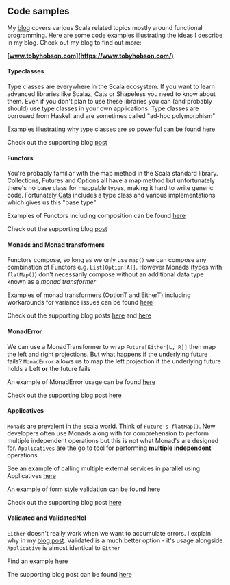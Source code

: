 ## Code samples

My [blog](https://www.tobyhobson.com/) covers various Scala related topics mostly around functional programming. 
Here are some code examples illustrating the ideas I describe in my blog. Check out my blog to find out more:

**[www.tobyhobson.com](https://www.tobyhobson.com/)**

#### Typeclasses

Type classes are everywhere in the Scala ecosystem. If you want to learn advanced libraries like Scalaz, Cats or Shapeless 
you need to know about them. Even if you don't plan to use these libraries you can (and probably should) 
use type classes in your own applications. Type classes are borrowed from Haskell and are sometimes called "ad-hoc polymorphism"

Examples illustrating why type classes are so powerful can be found [here](src/main/scala/uk/co/tobyhobson/Typeclasses.scala)

Check out the supporting blog [post](https://www.tobyhobson.com/type-classes-for-beginners/)

#### Functors

You're probably familiar with the map method in the Scala standard library. Collections, Futures and Options all have a map 
method but unfortunately there's no base class for mappable types, making it hard to write generic code. 
Fortunately [Cats](https://typelevel.org/cats/) includes a type class and various implementations which gives us this "base type"

Examples of Functors including composition can be found [here](src/main/scala/uk/co/tobyhobson/cats/Functors.scala)

Check out the supporting blog [post](https://www.tobyhobson.com/scala-cats-functor/)

#### Monads and Monad transformers

Functors compose, so long as we only use `map()` we can compose any combination of Functors e.g. `List[Option[A]]`. However
Monads (types with `flatMap()`) don't necessarily compose without an additional data type known as a *monad transformer*

Examples of monad transformers (OptionT and EitherT) including workarounds for variance issues can be found 
[here](src/main/scala/uk/co/tobyhobson/cats/MonadTransformers.scala)

Check out the supporting blog posts [here](https://www.tobyhobson.com/what-is-a-monad/) 
and [here](https://www.tobyhobson.com/scala-monad-transformers/)

#### MonadError

We can use a MonadTransformer to wrap `Future[Either[L, R]]` then map the left and right projections. But what happens if
the underlying future fails? `MonadError` allows us to map the left projection if the underlying future holds a 
Left **or** the future fails

An example of MonadError usage can be found [here](src/main/scala/uk/co/tobyhobson/cats/MonadErrors.scala)

Check out the supporting blog post [here](https://www.tobyhobson.com/monad-error/)

#### Applicatives

`Monads` are prevalent in the scala world. Think of `Future's flatMap()`. New developers often use Monads along with
for comprehension to perform multiple independent operations but this is not what Monad's are designed for. `Applicatives`
are the go to tool for performing **multiple independent** operations.

See an example of calling multiple external services in parallel using Applicatives [here](src/main/scala/uk/co/tobyhobson/cats/ApplicativeFutures.scala)

An example of form style validation can be found [here](src/main/scala/uk/co/tobyhobson/cats/ApplicativeValidation.scala)

Check out the supporting blog post [here](https://www.tobyhobson.com/applicatives-vs-monads/)

#### Validated and ValidatedNel

`Either` doesn't really work when we want to accumulate errors. I explain why in my [blog post](https://www.tobyhobson.com/cats-validated/). 
Validated is a much better option - it's usage alongside `Applicative` is almost identical to `Either`

Find an example [here](src/main/scala/uk/co/tobyhobson/cats/ValidatedNels.scala)

The supporting blog post can be found [here](https://www.tobyhobson.com/cats-validated/)
